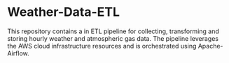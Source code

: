 # Weather-Data-ETL
This repository contains a in ETL pipeline for collecting, transforming and storing hourly weather and  atmospheric gas data. The pipeline leverages the AWS cloud infrastructure resources and is orchestrated using  Apache-Airflow.
